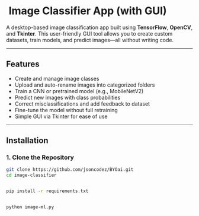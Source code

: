 # ​​ Image Classifier App (with GUI)

A desktop-based image classification app built using **TensorFlow**, **OpenCV**, and **Tkinter**. This user-friendly GUI tool allows you to create custom datasets, train models, and predict images—all without writing code.

---

##  Features

- Create and manage image classes
- Upload and auto-rename images into categorized folders
- Train a CNN or pretrained model (e.g., MobileNetV2)
- Predict new images with class probabilities
- Correct misclassifications and add feedback to dataset
- Fine-tune the model without full retraining
- Simple GUI via Tkinter for ease of use

---

##  Installation

### 1. Clone the Repository
```bash
git clone https://github.com/jsoncodez/BYOai.git
cd image-classifier


pip install -r requirements.txt


python image-ml.py

